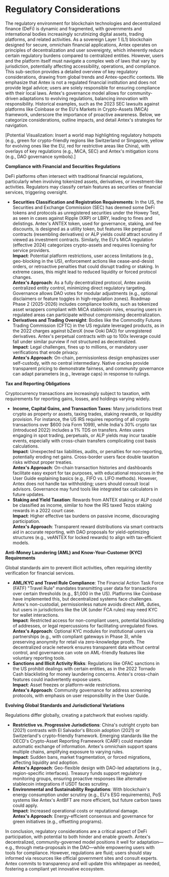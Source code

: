 # Regulatory Considerations

The regulatory environment for blockchain technologies and decentralized finance (DeFi) is dynamic and fragmented, with governments and international bodies increasingly scrutinizing digital assets, trading platforms, and related activities. As a sovereign Layer 1 (L1) blockchain designed for secure, omnichain financial applications, Antex operates on principles of decentralization and user sovereignty, which inherently reduce certain regulatory burdens compared to centralized entities. However, users and the platform itself must navigate a complex web of laws that vary by jurisdiction, potentially affecting accessibility, operations, and compliance. This sub-section provides a detailed overview of key regulatory considerations, drawing from global trends and Antex-specific contexts. We emphasize that Antex is not a regulated financial institution and does not provide legal advice; users are solely responsible for ensuring compliance with their local laws. Antex's governance model allows for community-driven adaptations to evolving regulations, balancing innovation with responsibility. Historical examples, such as the 2023 SEC lawsuits against platforms like Coinbase or the EU's Markets in Crypto-Assets (MiCA) framework, underscore the importance of proactive awareness. Below, we categorize considerations, outline impacts, and detail Antex's strategies for navigation.

\[Potential Visualization: Insert a world map highlighting regulatory hotspots (e.g., green for crypto-friendly regions like Switzerland or Singapore, yellow for evolving ones like the EU, red for restrictive areas like China), with overlays of key regulations (e.g., MiCA, SEC) and Antex's mitigation icons (e.g., DAO governance symbols).]

**Compliance with Financial and Securities Regulations**

DeFi platforms often intersect with traditional financial regulations, particularly when involving tokenized assets, derivatives, or investment-like activities. Regulators may classify certain features as securities or financial services, triggering oversight.

* **Securities Classification and Registration Requirements**: In the US, the Securities and Exchange Commission (SEC) has deemed some DeFi tokens and protocols as unregistered securities under the Howey Test, as seen in cases against Ripple (XRP) or LBRY, leading to fines and delistings. Antex's ANTEX token, used for governance, staking, and fee discounts, is designed as a utility token, but features like perpetual contracts (resembling derivatives) or ALP yields could attract scrutiny if viewed as investment contracts. Similarly, the EU's MiCA regulation (effective 2024) categorizes crypto-assets and requires licensing for service providers.\
  **Impact**: Potential platform restrictions, user access limitations (e.g., geo-blocking in the US), enforcement actions like cease-and-desist orders, or retroactive penalties that could disrupt trading or staking. In extreme cases, this might lead to reduced liquidity or forced protocol changes.\
  **Antex's Approach**: As a fully decentralized protocol, Antex avoids centralized entity control, minimizing direct regulatory targeting. Governance allows DAO votes for modular adjustments (e.g., optional disclaimers or feature toggles in high-regulation zones). Roadmap Phase 2 (2025-2026) includes compliance toolkits, such as tokenized asset wrappers compliant with MiCA stablecoin rules, ensuring users in regulated areas can participate without compromising decentralization.
* **Derivatives and Trading Oversight**: Bodies like the Commodity Futures Trading Commission (CFTC) in the US regulate leveraged products, as in the 2022 charges against bZeroX (now Ooki DAO) for unregistered derivatives. Antex's perpetual contracts with up to 100x leverage could fall under similar purview if not structured as decentralized.\
  **Impact**: Legal challenges, fines up to millions, or mandatory user verifications that erode privacy.\
  **Antex's Approach**: On-chain, permissionless design emphasizes user self-custody, with no central intermediary. Native oracles provide transparent pricing to demonstrate fairness, and community governance can adapt parameters (e.g., leverage caps) in response to rulings.

**Tax and Reporting Obligations**

Cryptocurrency transactions are increasingly subject to taxation, with requirements for reporting gains, losses, and holdings varying widely.

* **Income, Capital Gains, and Transaction Taxes**: Many jurisdictions treat crypto as property or assets, taxing trades, staking rewards, or liquidity provision. For instance, the US IRS requires reporting of all crypto transactions over $600 (via Form 1099), while India's 30% crypto tax (introduced 2022) includes a 1% TDS on transfers. Antex users engaging in spot trading, perpetuals, or ALP yields may incur taxable events, especially with cross-chain transfers complicating cost basis calculations.\
  **Impact**: Unexpected tax liabilities, audits, or penalties for non-reporting, potentially eroding net gains. Cross-border users face double taxation risks without proper treaties.\
  **Antex's Approach**: On-chain transaction histories and dashboards facilitate easy export for tax purposes, with educational resources in the User Guide explaining basics (e.g., FIFO vs. LIFO methods). However, Antex does not handle tax withholding; users should consult local advisors. Governance may fund tools like integrated tax calculators in future updates.
* **Staking and Yield Taxation**: Rewards from ANTEX staking or ALP could be classified as income, similar to how the IRS taxed Tezos staking rewards in a 2022 court case.\
  **Impact**: Higher effective tax burdens on passive income, discouraging participation.\
  **Antex's Approach**: Transparent reward distributions via smart contracts aid in accurate reporting, with DAO proposals for yield-optimizing structures (e.g., veANTEX for locked rewards) to align with tax-efficient models.

**Anti-Money Laundering (AML) and Know-Your-Customer (KYC) Requirements**

Global standards aim to prevent illicit activities, often requiring identity verification for financial services.

* **AML/KYC and Travel Rule Compliance**: The Financial Action Task Force (FATF) "Travel Rule" mandates transmitting user data for transactions over certain thresholds (e.g., $1,000 in the US). Platforms like Coinbase have implemented this, but decentralized systems face challenges. Antex's non-custodial, permissionless nature avoids direct AML duties, but users in jurisdictions like the UK (under FCA rules) may need KYC for wallet interactions.\
  **Impact**: Restricted access for non-compliant users, potential blacklisting of addresses, or legal repercussions for facilitating unregulated flows.\
  **Antex's Approach**: Optional KYC modules for institutional users via partnerships (e.g., with compliant gateways in Phase 3), while preserving anonymity for retail via zero-knowledge proofs. The decentralized oracle network ensures transparent data without central control, and governance can vote on AML-friendly features like voluntary reporting tools.
* **Sanctions and Illicit Activity Risks**: Regulations like OFAC sanctions in the US prohibit dealings with certain entities, as in the 2022 Tornado Cash blacklisting for money laundering concerns. Antex's cross-chain features could inadvertently expose users.\
  **Impact**: Asset freezes or platform-wide restrictions.\
  **Antex's Approach**: Community governance for address screening protocols, with emphasis on user responsibility in the User Guide.

**Evolving Global Standards and Jurisdictional Variations**

Regulations differ globally, creating a patchwork that evolves rapidly.

* **Restrictive vs. Progressive Jurisdictions**: China's outright crypto ban (2021) contrasts with El Salvador's Bitcoin adoption (2021) or Switzerland's crypto-friendly framework. Emerging standards like the OECD's Crypto-Asset Reporting Framework (CARF) could mandate automatic exchange of information. Antex's omnichain support spans multiple chains, amplifying exposure to varying rules.\
  **Impact**: Sudden bans, market fragmentation, or forced migrations, affecting liquidity and adoption.\
  **Antex's Approach**: Geo-flexible design with DAO-led adaptations (e.g., region-specific interfaces). Treasury funds support regulatory monitoring groups, ensuring proactive responses like alternative stablecoin integrations if USDT faces scrutiny.
* **Environmental and Sustainability Regulations**: With blockchain's energy consumption under scrutiny (e.g., EU's ESG requirements), PoS systems like Antex's AntBFT are more efficient, but future carbon taxes could apply.\
  **Impact**: Increased operational costs or reputational damage.\
  **Antex's Approach**: Energy-efficient consensus and governance for green initiatives (e.g., offsetting programs).

In conclusion, regulatory considerations are a critical aspect of DeFi participation, with potential to both hinder and enable growth. Antex's decentralized, community-governed model positions it well for adaptation—e.g., through meta-proposals in the DAO—while empowering users with tools for compliance. However, regulations are fluid; users should stay informed via resources like official government sites and consult experts. Antex commits to transparency and will update this whitepaper as needed, fostering a compliant yet innovative ecosystem.
